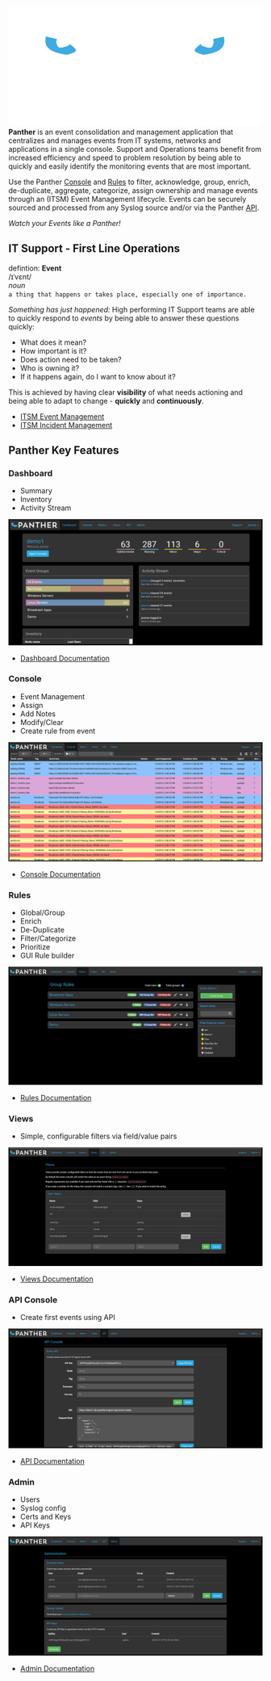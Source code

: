 ![](_media/PANTHER-LOGO_TRANSPARENT_BG.png)
**Panther** is an event consolidation and management application that centralizes and manages events from IT systems, networks and applications in a single console. Support and Operations teams benefit from increased efficiency and speed to problem resolution by being able to quickly and easily identify the monitoring events that are most important.

Use the Panther [Console](/console/#overview) and [Rules](/rules/#overview) to filter, acknowledge, group, enrich, de-duplicate, aggregate, categorize, assign ownership and manage events through an (ITSM) Event Management lifecycle. Events can be securely sourced and processed from any Syslog source and/or via the Panther [API](/api/#introduction).

_Watch your Events like a Panther!_
## IT Support - First Line Operations
defintion: **Event**  
  /ɪˈvɛnt/  
  _noun_  
  `a thing that happens or takes place, especially one of importance.`

_Something has just happened:_ High performing IT Support teams are able to quickly respond to _events_ by being able to answer these questions quickly:

* What does it mean?
* How important is it?
* Does action need to be taken?
* Who is owning it?
* If it happens again, do I want to know about it?

This is achieved by having clear **visibility** of what needs actioning and being able to adapt to change - **quickly** and **continuously**.

* [ITSM Event Management](/about/#itsm-event-management)
* [ITSM Incident Management](/about/#itsm-incident-management)


## Panther Key Features
### Dashboard
 * Summary
 * Inventory
 * Activity Stream

![](_media/Dashboard.png)

 * [Dashboard Documentation](/dashboard/#overview)


### Console
 * Event Management
 * Assign
 * Add Notes
 * Modify/Clear
 * Create rule from event

![](_media/Console.png)

 * [Console Documentation](/console/#overview)

### Rules
 * Global/Group
 * Enrich
 * De-Duplicate
 * Filter/Categorize
 * Prioritize
 * GUI Rule builder

![](_media/Rules.png)

 * [Rules Documentation](/rules/#overview)

### Views
 * Simple, configurable filters via field/value pairs
 
![](_media/Views.png)

 * [Views Documentation](/views/#overview)

### API Console
 * Create first events using API

![](_media/APIConsole.png)

 * [API Documentation](/api/#introduction)

### Admin
 * Users
 * Syslog config
 * Certs and Keys
 * API Keys
 
![](_media/Admin.png)

 * [Admin Documentation](/admin/#introduction)